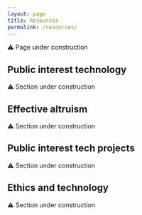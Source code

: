 ```yaml
---
layout: page
title: Resources
permalink: /resources/
---
```


:warning: Page under construction

## Public interest technology

:warning: Section under construction

## Effective altruism

:warning: Section under construction

## Public interest tech projects

:warning: Section under construction

## Ethics and technology

:warning: Section under construction
